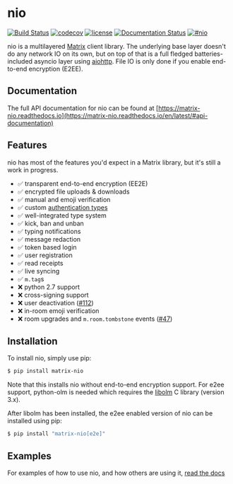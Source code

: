 nio
===

[![Build Status](https://img.shields.io/travis/poljar/matrix-nio.svg?style=flat-square)](https://travis-ci.org/poljar/matrix-nio)
[![codecov](https://img.shields.io/codecov/c/github/poljar/matrix-nio/master.svg?style=flat-square)](https://codecov.io/gh/poljar/matrix-nio)
[![license](https://img.shields.io/badge/license-ISC-blue.svg?style=flat-square)](https://github.com/poljar/matrix-nio/blob/master/LICENSE.md)
[![Documentation Status](https://readthedocs.org/projects/matrix-nio/badge/?version=latest&style=flat-square)](https://matrix-nio.readthedocs.io/en/latest/?badge=latest)
[![#nio](https://img.shields.io/badge/matrix-%23nio:matrix.org-blue.svg?style=flat-square)](https://matrix.to/#/!JiiOHXrIUCtcOJsZCa:matrix.org?via=matrix.org&via=maunium.net&via=t2l.io)

nio is a multilayered [Matrix](https://matrix.org/) client library. The
underlying base layer doesn't do any network IO on its own, but on top of that
is a full fledged batteries-included asyncio layer using
[aiohttp](https://github.com/aio-libs/aiohttp/). File IO is only done if you
enable end-to-end encryption (E2EE).

Documentation
-------------

The full API documentation for nio can be found at
[https://matrix-nio.readthedocs.io](https://matrix-nio.readthedocs.io/en/latest/#api-documentation)

Features
--------

nio has most of the features you'd expect in a Matrix library, but it's still a work in progress.

- ✅ transparent end-to-end encryption (EE2E)
- ✅ encrypted file uploads & downloads
- ✅ manual and emoji verification
- ✅ custom [authentication types](https://matrix.org/docs/spec/client_server/r0.6.0#id183)
- ✅ well-integrated type system
- ✅ kick, ban and unban
- ✅ typing notifications
- ✅ message redaction
- ✅ token based login
- ✅ user registration
- ✅ read receipts
- ✅ live syncing
- ✅ `m.tag`s
- ❌ python 2.7 support
- ❌ cross-signing support
- ❌ user deactivation ([#112](https://github.com/poljar/matrix-nio/issues/112))
- ❌ in-room emoji verification
- ❌ room upgrades and `m.room.tombstone` events ([#47](https://github.com/poljar/matrix-nio/issues/47))

Installation
------------

To install nio, simply use pip:

```bash
$ pip install matrix-nio

```

Note that this installs nio without end-to-end encryption support. For e2ee
support, python-olm is needed which requires the
[libolm](https://gitlab.matrix.org/matrix-org/olm) C library (version 3.x).

After libolm has been installed, the e2ee enabled version of nio can be
installed using pip:

```bash
$ pip install "matrix-nio[e2e]"

```

Examples
--------

For examples of how to use nio, and how others are using it,
[read the docs](https://matrix-nio.readthedocs.io/en/latest/examples.html)
